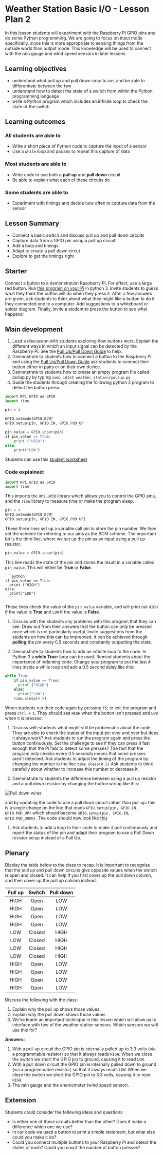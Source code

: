 # Weather Station Basic I/O - Lesson Plan 2

In this lesson students will experiment with the Raspberry Pi GPIO pins and do some Python programming. We are going to focus on input mode specifically, since this is more appropriate to sensing things from the outside world than output mode. This knowledge will be used to connect with the rain gauge and wind speed sensors in later lessons.

## Learning objectives

- understand what pull up and pull down circuits are, and be able to differentiate between the two
- understand how to detect the state of a switch from within the Python programming language
- write a Python program which includes an infinite loop to check the state of the switch

## Learning outcomes

### All students are able to

  - Write a short piece of Python code to capture the input of a sensor
  - Use a `while` loop and pauses to repeat this capture of data

### Most students are able to

  - Write code to use both a **pull up** and **pull down** circuit
  - Be able to explain what each of these circuits do


### Some students are able to

  - Experiment with timings and decide how often to capture data from the sensor

## Lesson Summary

- Connect a basic switch and discuss pull up and pull down circuits
- Capture data from a GPIO pin using a pull up circuit
- Add a loop and timings
- Adapt to create a pull down circut
- Explore to get the timings right

## Starter

Connect a button to a demonstration Raspberry Pi. For effect, use a large red button. Run [this program on your Pi]() in python 3. Invite students to guess what they think the button will do when they press it. After a few answers are given, ask students to think about what they might like a button to do if they connected one to a computer. Add suggestions to a whiteboard or spider diagram. Finally, invite a student to press the button to see what happens! 

## Main development

1. Lead a discussion with students exploring how buttons work. Explain the different ways in which an input signal can be detected by the Raspberry Pi. See the [Pull Up/Pull Down Guide](../guides/GPIO/pull_up_down.md) to help.
1. Demonstrate to students how to connect a button to the Raspberry Pi and using the [Pull Up/Pull Down Guide](../guides/GPIO/pull_up_down.md) ask students to connect their button either in pairs or on their own device.
1. Demonstrate to students how to create an empty program file called pullup.py by typing `sudo idle3 weather_station/pullup.py`
1. Guide the students through creating the following python 3 program to detect the button press:

  ```python
  import RPi.GPIO as GPIO
  import time

  pin = 4

  GPIO.setmode(GPIO.BCM)
  GPIO.setup(pin, GPIO.IN, GPIO.PUD_UP

  pin_value = GPIO.input(pin)
  if pin_value == True:
      print ("HIGH")
  else:
      print("LOW")
  ```
  
  Students can use this [student worksheet](worksheet.md)

  ### Code explained:

  ```python
  import RPi.GPIO as GPIO
  import time
  ```
  This imports the `RPi.GPIO` library which allows you to control the GPIO pins, and the `time` library to measure time or make the program sleep.

  ```python
  pin = 4
  GPIO.setmode(GPIO.BCM)
  GPIO.setup(pin, GPIO.IN, GPIO.PUD_UP)
  ```
  These three lines set up a variable call pin to store the pin number. We then set the scheme for referring to our pins as the BCM scheme. The important bit is the third line, where we set up the pin as an input using a pull up resistor.

   ```python
   pin_value = GPIO.input(pin)
   ```
  This line reads the state of the pin and stores the result in a variable called `pin_value`. This will either be **True** or **False**.

    ```python
    if pin_value == True:
      print ("HIGH")
    else:
      print("LOW")
    ```
  These lines check the value of the `pin_value` variable, and will print out `HIGH` if the value is **True** and `LOW` if the value is **False**.

1. Discuss with the students any problems with this program that they can see. Draw out from their answers that the button can only be pressed once which is not particularly useful. Invite suggestions from the students on how this can be impreoved. It can be achieved through **polling** the pin every 0.5 seconds and constantly outputting the state.

1. Demonstrate to students how to add an infinite loop to the code. In Python 3 a **while True:** loop can be used. Remind students about the importance of indenting code. Change your program to put the last 4 lines inside a while loop and add a 0.5 second delay like this:

  ```python
  while True:
      if pin_value == True:
        print ("HIGH")
      else:
        print("LOW")
      time.sleep(0.5)
```
  When students run their code again by pressing `F5`; to exit the program and press `Ctrl + C`. They should see `HIGH` when the button isn't pressed and `LOW` when it is pressed.

1. Discuss with students what might still be problematic about the code. They are able to check the status of the input pin over and over but does it always work? Ask students to run the program again and press the button continuously. Set the challenge to see if they can press it fast enough that the Pi fails to detect some presses? The fact that the program only checks every 0.5 seconds means that some presses aren't detected. Ask students to adjust the timing of the program by changing the number in the line `time.sleep(0.5)` Ask students to think carefully about whether to increase this number or decrease it.

1. Demonstrate to students the difference between using a pull up resistor and a pull down resistor by changing the button wiring like this: 

  ![Pull down wires](images/pull_down_wire.png)

  and by updating the code to use a pull down circuit rather than pull up: this is a single change on the line that reads `GPIO.setup(pin, GPIO.IN, GPIO.PUD_UP)` which should become `GPIO.setup(pin, GPIO.IN, GPIO.PUD_DOWN)`. The code should now look like [this](code/pulldown.py)

1. Ask students to add a loop to their code to make it poll continuously and report the status of the pin and adapt their program to use a Pull Down resistor setup instead of a Pull Up.

## Plenary

Display the table below to the class to recap. It is important to recognise that the pull up and pull down circuits give opposite values when the switch is open and closed. It can help if you first cover up the pull down column, and then cover up the pull up column instead.

Pull up | Switch | Pull down
:---:|:---:|:---:
HIGH | Open | LOW
HIGH | Open | LOW
HIGH | Open | LOW
HIGH | Open | LOW
LOW | Closed | HIGH
LOW | Closed | HIGH
LOW | Closed | HIGH
LOW | Closed | HIGH
HIGH | Open | LOW
HIGH | Open | LOW
HIGH | Open | LOW
HIGH | Open | LOW

Discuss the following with the class:

  1. Explain why the pull up shows those values.
  1. Explain why the pull down shows those values.
  1. We've learnt an important technique in this lesson which will allow us to interface with two of the weather station sensors. Which sensors we will use this for?

**Answers:**

  1. With a pull up circuit the GPIO pin is internally pulled up to 3.3 volts (via a programmable resistor) so that it always reads `HIGH`. When we close the switch we short the GPIO pin to ground, causing it to read `LOW`.
  1. With a pull down circuit the GPIO pin is internally pulled down to ground (via a programmable resistor) so that it always reads `LOW`. When we close the switch we short the GPIO pin to 3.3 volts, causing it to read `HIGH`.
  1.  The rain gauge and the anemometer (wind speed sensor).

## Extension

Students could consider the following ideas and questions:

- Is either one of these circuits better than the other? Does it make a difference which one we use?
- In our code we used a button to print a simple statement, but what else could you make it do?
- Could you connect multiple buttons to your Raspberry Pi and detect the states of each? Could you count the number of button presses?
